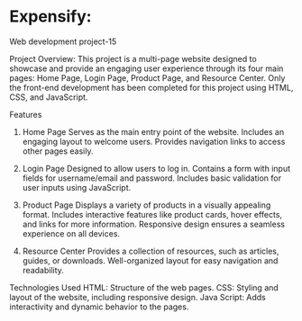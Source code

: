 # Expensify:
Web development project-15

Project Overview:
This project is a multi-page website designed to showcase and provide an engaging user experience through its four main pages: Home Page, Login Page, Product Page, and Resource Center. Only the front-end development has been completed for this project using HTML, CSS, and JavaScript.

Features
1. Home Page
Serves as the main entry point of the website.
Includes an engaging layout to welcome users.
Provides navigation links to access other pages easily.

2. Login Page
Designed to allow users to log in.
Contains a form with input fields for username/email and password.
Includes basic validation for user inputs using JavaScript.

3. Product Page
Displays a variety of products in a visually appealing format.
Includes interactive features like product cards, hover effects, and links for more information.
Responsive design ensures a seamless experience on all devices.

4. Resource Center
Provides a collection of resources, such as articles, guides, or downloads.
Well-organized layout for easy navigation and readability.

Technologies Used
HTML: Structure of the web pages.
CSS: Styling and layout of the website, including responsive design.
Java Script: Adds interactivity and dynamic behavior to the pages.
